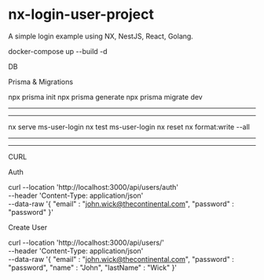 # nx-login-user-project
A simple login example using NX, NestJS, React, Golang.

docker-compose up --build -d

DB

Prisma & Migrations 

npx prisma init
npx prisma generate 
npx prisma migrate dev

--------------------------------
--------------------------------

nx serve ms-user-login
nx test ms-user-login
nx reset
nx format:write --all

--------------------------------
--------------------------------

CURL

Auth

curl --location 'http://localhost:3000/api/users/auth' \
--header 'Content-Type: application/json' \
--data-raw '{
    "email" : "john.wick@thecontinental.com",
    "password" : "password"
}'

Create User

curl --location 'http://localhost:3000/api/users/' \
--header 'Content-Type: application/json' \
--data-raw '{
    "email" : "john.wick@thecontinental.com",
    "password" : "password",
    "name" : "John",
    "lastName" : "Wick"
}'
